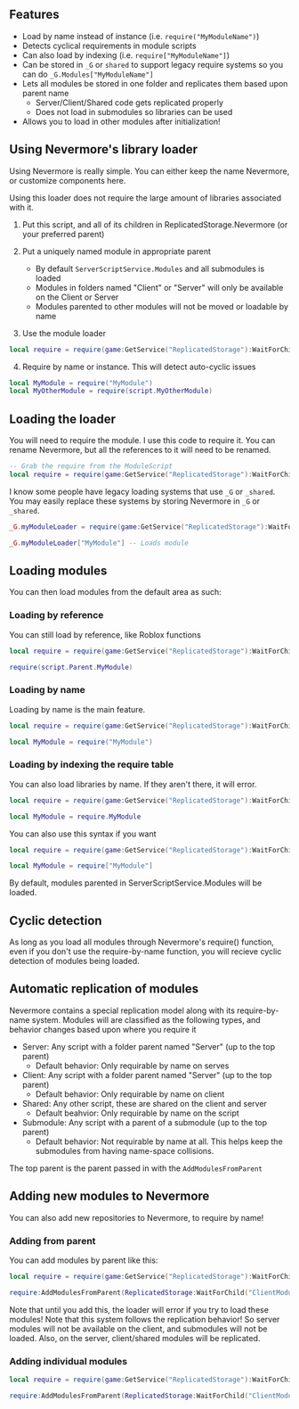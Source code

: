 ## Features

* Load by name instead of instance (i.e. `require("MyModuleName")`)
* Detects cyclical requirements in module scripts
* Can also load by indexing (i.e. `require["MyModuleName"]`)
* Can be stored in `_G` or `shared` to support legacy require systems so you can do `_G.Modules["MyModuleName"]`
* Lets all modules be stored in one folder and replicates them based upon parent name
	* Server/Client/Shared code gets replicated properly
	* Does not load in submodules so libraries can be used
* Allows you to load in other modules after initialization!

## Using Nevermore's library loader

Using Nevermore is really simple. You can either keep the name Nevermore, or customize components here.

Using this loader does not require the large amount of libraries associated with it.

1) Put this script, and all of its children in ReplicatedStorage.Nevermore (or your preferred parent)

2) Put a uniquely named module in appropriate parent
	* By default `ServerScriptService.Modules` and all submodules is loaded
	* Modules in folders named "Client" or "Server" will only be available on the Client or Server
	* Modules parented to other modules will not be moved or loadable by name

3) Use the module loader
```lua
local require = require(game:GetService("ReplicatedStorage"):WaitForChild("Nevermore"))
```

4) Require by name or instance. This will detect auto-cyclic issues
```lua
local MyModule = require("MyModule")
local MyOtherModule = require(script.MyOtherModule)
```

## Loading the loader

You will need to require the module. I use this code to require it. You can rename Nevermore, but all the
references to it will need to be renamed.

```lua
-- Grab the require from the ModuleScript
local require = require(game:GetService("ReplicatedStorage"):WaitForChild("Nevermore"))
```

I know some people have legacy loading systems that use `_G` or `_shared`. You may easily replace
these systems by storing Nevermore in `_G` or `_shared`.

```lua
_G.myModuleLoader = require(game:GetService("ReplicatedStorage"):WaitForChild("Nevermore"))

_G.myModuleLoader["MyModule"] -- Loads module
```

## Loading modules

You can then load modules from the default area as such:

### Loading by reference

You can still load by reference, like Roblox functions

```lua
local require = require(game:GetService("ReplicatedStorage"):WaitForChild("Nevermore"))

require(script.Parent.MyModule)
```

### Loading by name

Loading by name is the main feature.

```lua
local require = require(game:GetService("ReplicatedStorage"):WaitForChild("Nevermore"))

local MyModule = require("MyModule")
```

### Loading by indexing the require table

You can also load libraries by name. If they aren't there, it will error.

```lua
local require = require(game:GetService("ReplicatedStorage"):WaitForChild("Nevermore"))

local MyModule = require.MyModule
```

You can also use this syntax if you want
```lua
local require = require(game:GetService("ReplicatedStorage"):WaitForChild("Nevermore"))

local MyModule = require["MyModule"]
```

By default, modules parented in ServerScriptService.Modules will be loaded.

## Cyclic detection

As long as you load all modules through Nevermore's require() function, even if
you don't use the require-by-name function, you will recieve cyclic detection of
modules being loaded.

## Automatic replication of modules

Nevermore contains a special replication model along with its require-by-name
system. Modules will are classified as the following types, and behavior changes
based upon where you require it

* Server: Any script with a folder parent named "Server" (up to the top parent)
	* Default behavior: Only requirable by name on serves
* Client: Any script with a folder parent named "Server" (up to the top parent)
	* Default behavior: Only requirable by name on client
* Shared: Any other script, these are shared on the client and server
	* Default beahvior: Only requirable by name on the script
* Submodule: Any script with a parent of a submodule (up to the top parent)
	* Default behavior: Not requirable by name at all. This helps keep the submodules
	  from having name-space collisions.

The top parent is the parent passed in with the `AddModulesFromParent`

## Adding new modules to Nevermore
You can also add new repositories to Nevermore, to require by name!

### Adding from parent
You can add modules by parent like this:
```lua
local require = require(game:GetService("ReplicatedStorage"):WaitForChild("Nevermore"))

require:AddModulesFromParent(ReplicatedStorage:WaitForChild("ClientModules"))
```

Note that until you add this, the loader will error if you try to load these modules! Note that
this system follows the replication behavior! So server modules will not be available on the client,
and submodules will not be loaded. Also, on the server, client/shared modules will be replicated.

### Adding individual modules

```lua
local require = require(game:GetService("ReplicatedStorage"):WaitForChild("Nevermore"))

require:AddModulesFromParent(ReplicatedStorage:WaitForChild("ClientModules"))
```

